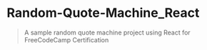 # Random-Quote-Machine_React
> A sample random quote machine project using React for FreeCodeCamp Certification
